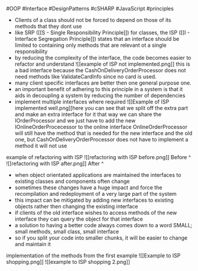 #OOP #Interface #DesignPatterns #cSHARP #JavaScript #principles 

- Clients of a class should not be forced to depend on those of its methods that they dont use
- like SRP ([[S - Single Responsibility Principle]]) for classes, the ISP ([[I - Interface Segregation Principle]]) states that an interface should be limited to containing only methods that are relevant ot a single responsibility
- by reducing the complexity of the interface, the code becomes easier to refactor and understand
![[example of ISP not implemented.png]]
this is a bad interface because the CashOnDeliveryOrderProcessor does not need methods like ValidateCardInfo since no card is used.
- many client specific interfaces are better then one general purpose one.
- an important benefit of adhering to this principle in a system is that it aids in decoupling a system by reducing the number of dependencies
- implement multiple interfaces where required
![[Example of ISP implemented well.png]]here you can see that we split off the extra part and make an extra interface for it that way we can share the IOrderProcessor and we just have to add the new IOnlineOrderProcecessor to the online interface OnlineOrderProcessor will still have the method that is needed for the new interface and the old one, but CashOnDeliveryOrderProcessor does not have to implement a method it will not use

example of refactoring with ISP
![[refactoring with ISP before.png]]
Before ^
![[refactoring with ISP after.png]]
After ^

- when object orientated applications are maintained the interfaces to existing classes and components often change
- sometimes these changes have a huge impact and force the recompilation and redeployment of a very large part of the system
- this impact can be mitigated by adding new interfaces to existing objects rather then changing the existing interface
- if clients of the old interface wishes to access methods of the new interface they can query the object for that interface
- a solution to having a better code always comes down to a word SMALL; small methods, small class, small interface
- so if you split your code into smaller chunks, it will be easier to change and maintain it

implementation of the methods from the first example ![[Example to ISP shopping.png]]
![[example to ISP shopping 2.png]]
